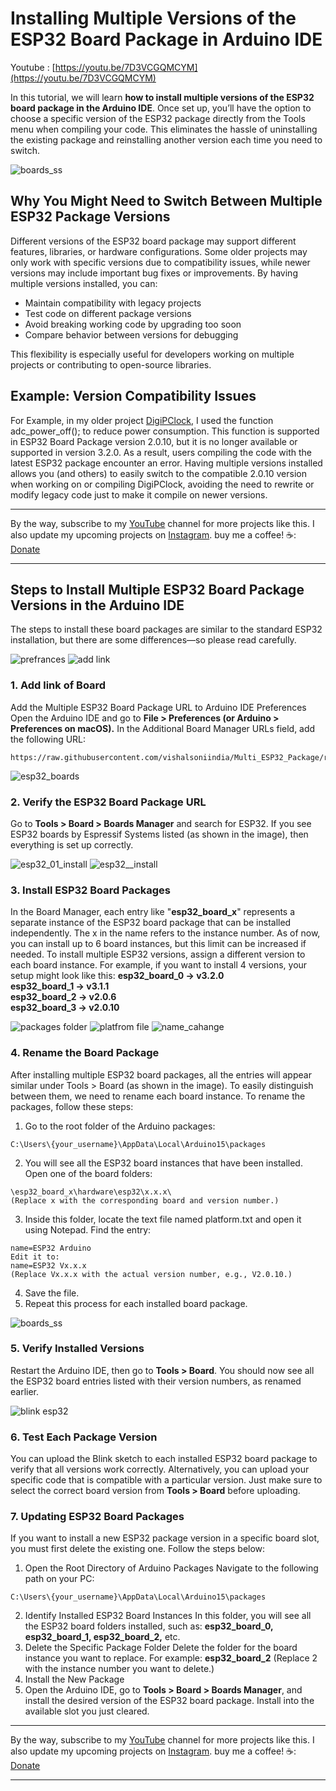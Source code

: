 # Installing Multiple Versions of the ESP32 Board Package in Arduino IDE

Youtube : [https://youtu.be/7D3VCGQMCYM](https://youtu.be/7D3VCGQMCYM)

In this tutorial, we will learn **how to install multiple versions of the ESP32 board package in the Arduino IDE**. Once set up, you’ll have the option to choose a specific version of the ESP32 package directly from the Tools menu when compiling your code. This eliminates the hassle of uninstalling the existing package and reinstalling another version each time you need to switch.

![boards_ss](https://github.com/user-attachments/assets/15774c60-5739-41d9-ab46-b9e063ba46d6)

## Why You Might Need to Switch Between Multiple ESP32 Package Versions
Different versions of the ESP32 board package may support different features, libraries, or hardware configurations. Some older projects may only work with specific versions due to compatibility issues, while newer versions may include important bug fixes or improvements.
By having multiple versions installed, you can:
- Maintain compatibility with legacy projects
- Test code on different package versions
- Avoid breaking working code by upgrading too soon
- Compare behavior between versions for debugging

This flexibility is especially useful for developers working on multiple projects or contributing to open-source libraries.
## Example: Version Compatibility Issues
For Example, in my older project [DigiPClock](https://github.com/vishalsoniindia/digiPclock/tree/main), I used the function adc_power_off(); to reduce power consumption. This function is supported in ESP32 Board Package version 2.0.10, but it is no longer available or supported in version 3.2.0. As a result, users compiling the code with the latest ESP32 package encounter an error.
Having multiple versions installed allows you (and others) to easily switch to the compatible 2.0.10 version when working on or compiling DigiPClock, avoiding the need to rewrite or modify legacy code just to make it compile on newer versions.

___

By the way, subscribe to my [YouTube](https://vishalsoniindia.github.io/redirect-links/youtube-link.html) channel for more projects like this. I also update my upcoming projects on [Instagram](https://vishalsoniindia.github.io/redirect-links/instagram-link.html).
buy me a coffee! ☕: [Donate](https://github.com/vishalsoniindia/BuyMeCoffee)
___

## Steps to Install Multiple ESP32 Board Package Versions in the Arduino IDE
The steps to install these board packages are similar to the standard ESP32 installation, but there are some differences—so please read carefully.

![prefrances](https://github.com/user-attachments/assets/6700bfb0-9b34-4592-9c0c-238a12890702)
![add link](https://github.com/user-attachments/assets/f6b36ee7-d37d-48fa-810f-abef275563ab)

### 1. Add link of Board
Add the Multiple ESP32 Board Package URL to Arduino IDE Preferences
Open the Arduino IDE and go to **File > Preferences (or Arduino > Preferences on macOS).**
In the Additional Board Manager URLs field, add the following URL:
```
https://raw.githubusercontent.com/vishalsoniindia/Multi_ESP32_Package/refs/heads/main/package_multi_esp32_index.json
```

![esp32_boards](https://github.com/user-attachments/assets/0175c4c1-7c2c-4f66-8dc3-7a26237a8d8c)

### 2. Verify the ESP32 Board Package URL
Go to **Tools > Board > Boards Manager** and search for ESP32.
If you see ESP32 boards by Espressif Systems listed (as shown in the image), then everything is set up correctly.

![esp32_01_install](https://github.com/user-attachments/assets/c23aaa0c-14a3-459b-9399-8c2550f77e95)
![esp32__install](https://github.com/user-attachments/assets/a90859ff-720d-4367-bbbd-547a2b52bd75)

### 3. Install ESP32 Board Packages
In the Board Manager, each entry like "**esp32_board_x**" represents a separate instance of the ESP32 board package that can be installed independently. The x in the name refers to the instance number. As of now, you can install up to 6 board instances, but this limit can be increased if needed.
To install multiple ESP32 versions, assign a different version to each board instance. For example, if you want to install 4 versions, your setup might look like this:
**esp32_board_0  →  v3.2.0  
esp32_board_1  →  v3.1.1  
esp32_board_2  →  v2.0.6  
esp32_board_3  →  v2.0.10**

![packages folder](https://github.com/user-attachments/assets/ff09b7ca-1cd4-4983-9d75-1a39b6fbc5c1)
![platfrom file](https://github.com/user-attachments/assets/54deebaf-76d5-4977-97a9-6bf640405247)
![name_cahange](https://github.com/user-attachments/assets/7602cb28-319f-4a6c-92c7-2ec1721b57c6)


### 4. Rename the Board Package
After installing multiple ESP32 board packages, all the entries will appear similar under Tools > Board (as shown in the image). To easily distinguish between them, we need to rename each board instance.
To rename the packages, follow these steps:
1. Go to the root folder of the Arduino packages:
 ```
 C:\Users\{your_username}\AppData\Local\Arduino15\packages
 ```
2. You will see all the ESP32 board instances that have been installed.
 Open one of the board folders:
 ```
 \esp32_board_x\hardware\esp32\x.x.x\
 (Replace x with the corresponding board and version number.)
 ```
3. Inside this folder, locate the text file named platform.txt and open it using Notepad.
 Find the entry:
 ```
 name=ESP32 Arduino
 Edit it to:
 name=ESP32 Vx.x.x
 (Replace Vx.x.x with the actual version number, e.g., V2.0.10.)
 ```
4. Save the file.
5. Repeat this process for each installed board package.

![boards_ss](https://github.com/user-attachments/assets/7224c52b-a3c9-4971-8e66-051e6ba00555)

### 5. Verify Installed Versions
Restart the Arduino IDE, then go to **Tools > Board**.
You should now see all the ESP32 board entries listed with their version numbers, as renamed earlier.

![blink esp32](https://github.com/user-attachments/assets/46faca7b-0a57-46b6-b460-f425f2741d78)

### 6. Test Each Package Version
You can upload the Blink sketch to each installed ESP32 board package to verify that all versions work correctly.
Alternatively, you can upload your specific code that is compatible with a particular version.
 Just make sure to select the correct board version from **Tools > Board** before uploading.

### 7. Updating ESP32 Board Packages
If you want to install a new ESP32 package version in a specific board slot, you must first delete the existing one. Follow the steps below:
1. Open the Root Directory of Arduino Packages
 Navigate to the following path on your PC:
 ```
 C:\Users\{your_username}\AppData\Local\Arduino15\packages
```
2. Identify Installed ESP32 Board Instances
 In this folder, you will see all the ESP32 board folders installed, such as:
 **esp32_board_0, esp32_board_1, esp32_board_2,** etc.
3. Delete the Specific Package Folder
 Delete the folder for the board instance you want to replace. For example:
 **esp32_board_2**
 (Replace 2 with the instance number you want to delete.)
4. Install the New Package
5. Open the Arduino IDE, go to **Tools > Board > Boards Manager**, and install the desired version of the ESP32 board package. Install into the available slot you just cleared.

___

By the way, subscribe to my [YouTube](https://vishalsoniindia.github.io/redirect-links/youtube-link.html) channel for more projects like this. I also update my upcoming projects on [Instagram](https://vishalsoniindia.github.io/redirect-links/instagram-link.html).
buy me a coffee! ☕: [Donate](https://github.com/vishalsoniindia/BuyMeCoffee)
___

